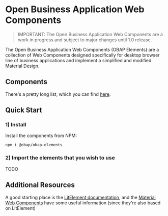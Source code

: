 # Open Business Application Web Components

> IMPORTANT: The Open Business Application Web Components are a work in progress and subject to major changes until 1.0 release.

The Open Business Application Web Components (OBAP Elements) are a collection of Web Components designed specifically for desktop browser line of business applications and implement a simplified and modified Material Design.

## Components

There's a pretty long list, which you can find [here](README.md).

## Quick Start

### 1) Install

Install the components from NPM:

```
npm i @obap/obap-elements
```

### 2) Import the elements that you wish to use

TODO

## Additional Resources

A good starting place is the [LitElement documentation](https://lit-element.polymer-project.org/), and the [Material Web Components](https://github.com/material-components/material-components-web-components) have some useful information (since they're also based on LitElement)